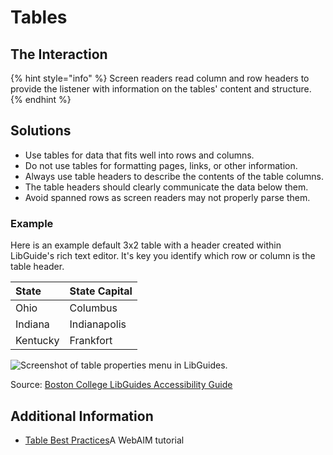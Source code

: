 # Tables

## The Interaction

{% hint style="info" %}
Screen readers read column and row headers to provide the listener with information on the tables' content and structure. 
{% endhint %}

## Solutions

* Use tables for data that fits well into rows and columns.
* Do not use tables for formatting pages, links, or other information. 
* Always use table headers to describe the contents of the table columns.
* The table headers should clearly communicate the data below them.
* Avoid spanned rows as screen readers may not properly parse them.

### Example

Here is an example default 3x2 table with a header created within LibGuide's rich text editor. It's key you identify which row or column is the table header.

| State | State Capital |
| :--- | :--- |
| Ohio | Columbus |
| Indiana | Indianapolis |
| Kentucky | Frankfort |

![Screenshot of table properties menu in LibGuides.](http://s3.amazonaws.com/libapps/accounts/3908/images/lg-tableheader.png)

Source: [Boston College LibGuides Accessibility Guide](http://libguides.bc.edu/guidestandards/accessibility)

## Additional Information

* [Table Best Practices](http://webaim.org/techniques/tables/)A WebAIM tutorial


